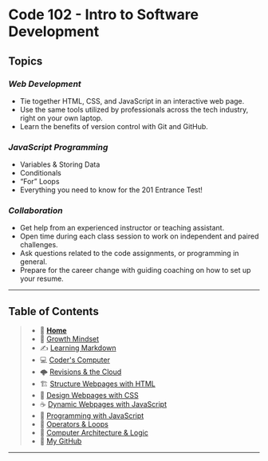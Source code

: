 # Code 102 - Intro to Software Development

## **Topics**

### *Web Development*

* Tie together HTML, CSS, and JavaScript in an interactive web page.
* Use the same tools utilized by professionals across the tech industry, right on your own laptop.
* Learn the benefits of version control with Git and GitHub.

### *JavaScript Programming*

* Variables & Storing Data
* Conditionals
* “For” Loops
* Everything you need to know for the 201 Entrance Test!

### *Collaboration*

* Get help from an experienced instructor or teaching assistant.
* Open time during each class session to work on independent and paired challenges.
* Ask questions related to the code assignments, or programming in general.
* Prepare for the career change with guiding coaching on how to set up your resume.

_____

## Table of Contents

> * 🏡 [**Home**](README.md)
> * 💭 [Growth Mindset](102/growthmindset.md)
> * ✍️ [Learning Markdown](learningmarkdown.md)
> * 💻 [Coder's Computer](102/coderscomputer.md)
> * 🌩️ [Revisions & the Cloud](102/revisionscloud.md)
> * 🏗️ [Structure Webpages with HTML](102/structure.md)
> * 🎨 [Design Webpages with CSS](102/designcss.md)
> * ☕ [Dynamic Webpages with JavaScript](102/dynamicjava.md)
> * 🌵 [Programming with JavaScript](102/programjs.md)
> * 🤖 [Operators & Loops](102/operloops.md)
> * 🧮 [Computer Architecture & Logic](102/comparchlogic.md)
> * 🐙 [My GitHub](https://github.com/mistidinzy)

_____
